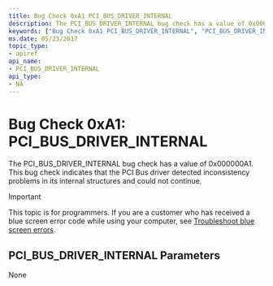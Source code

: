 ```yaml
---
title: Bug Check 0xA1 PCI_BUS_DRIVER_INTERNAL
description: The PCI_BUS_DRIVER_INTERNAL bug check has a value of 0x000000A1. This bug check indicates that the PCI Bus driver detected inconsistency problems in its internal structures and could not continue.
keywords: ["Bug Check 0xA1 PCI_BUS_DRIVER_INTERNAL", "PCI_BUS_DRIVER_INTERNAL"]
ms.date: 05/23/2017
topic_type:
- apiref
api_name:
- PCI_BUS_DRIVER_INTERNAL
api_type:
- NA
---
```


# Bug Check 0xA1: PCI\_BUS\_DRIVER\_INTERNAL


The PCI\_BUS\_DRIVER\_INTERNAL bug check has a value of 0x000000A1. This bug check indicates that the PCI Bus driver detected inconsistency problems in its internal structures and could not continue.

> [!IMPORTANT]
> This topic is for programmers. If you are a customer who has received a blue screen error code while using your computer, see [Troubleshoot blue screen errors](https://www.windows.com/stopcode).


## PCI\_BUS\_DRIVER\_INTERNAL Parameters


None

 

 




